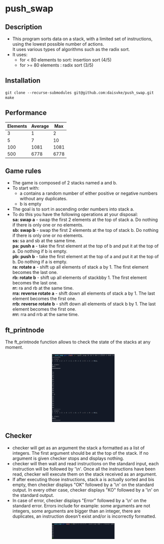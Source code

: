 # push_swap

## Description

* This program sorts data on a stack, with a limited set of instructions, using the lowest possible number of actions.<br />
It uses various types of algorithms such as the radix sort.
* It uses:<br />
   - for < 80 elements to sort:  insertion sort  (4/5)
   - for >= 80 elements :        radix sort      (3/5)

## Installation

```
git clone --recurse-submodules git@github.com:daisvke/push_swap.git
make
```

## Performance

| Elements | Average | Max |
|------|------|------|
| 3 | 1 | 2 |
| 5 | 7 | 10 |
| 100 | 1081 | 1081 |
| 500 | 6778 | 6778 |

## Game rules

* The game is composed of 2 stacks named a and b.
* To start with:<br />
   - a contains a random number of either positive or negative numbers without any duplicates.<br />
   - b is empty
* The goal is to sort in ascending order numbers into stack a.
* To do this you have the following operations at your disposal:<br />
  **sa: swap a** - swap the first 2 elements at the top of stack a. Do nothing if there is only one or no elements.<br />
  **sb: swap b** - swap the first 2 elements at the top of stack b. Do nothing if there is only one or no elements.<br />
  **ss:** sa and sb at the same time.<br />
  **pa: push a** - take the first element at the top of b and put it at the top of a. Do nothing if b is empty.<br />
  **pb: push b** - take the first element at the top of a and put it at the top of b. Do nothing if a is empty.<br />
  **ra: rotate a** - shift up all elements of stack a by 1. The first element becomes the last one.<br />
  **rb: rotate b** - shift up all elements of stackbby 1. The first element becomes the last one.<br />
  **rr:** ra and rb at the same time.<br />
  **rra: reverse rotate a** - shift down all elements of stack a by 1. The last element becomes the first one.<br />
  **rrb: reverse rotate b** - shift down all elements of stack b by 1. The last element becomes the first one.<br />
  **rrr:** rra and rrb at the same time.

## ft_printnode

The ft_printnode function allows to check the state of the stacks at any moment.
<p align=center>
   <img src="/screenshots/push-swap-output.png" width="40%" />
</p>

## Checker
* checker will get as an argument the stack a formatted as a list of integers. The first argument should be at the top of the stack. If no argument is given checker stops and displays nothing.
* checker will then wait and read instructions on the standard input, each instruction will be followed by '\n'. Once all the instructions have been read, checker will execute them on the stack received as an argument.
* If after executing those instructions, stack a is actually sorted and bis empty, then checker displays "OK" followed by a '\n' on the standard output. In every other case, checker displays "KO" followed by a '\n' on the standard output.
* In case of error, checker displays "Error" followed by a '\n' on the standard error. Errors include for example: some arguments are not integers, some arguments are bigger than an integer, there are duplicates, an instruction doesn't exist and/or is incorrectly formatted.

<p align=center>
   <img src="/screenshots/push-swap-and-checker-output.png" width="40%" />
</p>

